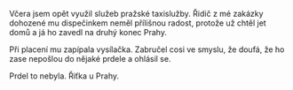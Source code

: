 <!-- dcterms:identifier = riderweblog#76 -->
<!-- dcterms:title = Do prdele ne, do Řiťky! -->
<!-- np9:categoryId = 2 -->
<!-- x4w:category = Lidé a jiná zvěř -->
<!-- np9:authorId = 1 -->
<!-- np9:authorEmail = michal.valasek@altairis.cz -->
<!-- dcterms:creator = Michal Altair Valášek -->
<!-- dcterms:created = 2003-08-07T16:19:21+02:00 -->
<!-- dcterms:dateAccepted = 2003-08-07T16:19:21+02:00 -->

Včera jsem opět využil služeb pražské taxislužby. Řidič z mé zakázky dohozené mu dispečinkem neměl přílišnou radost, protože už chtěl jet domů a já ho zavedl na druhý konec Prahy.

Při placení mu zapípala vysílačka. Zabručel cosi ve smyslu, že doufá, že ho zase nepošlou do nějaké prdele a ohlásil se.

Prdel to nebyla. Řiťka u Prahy.